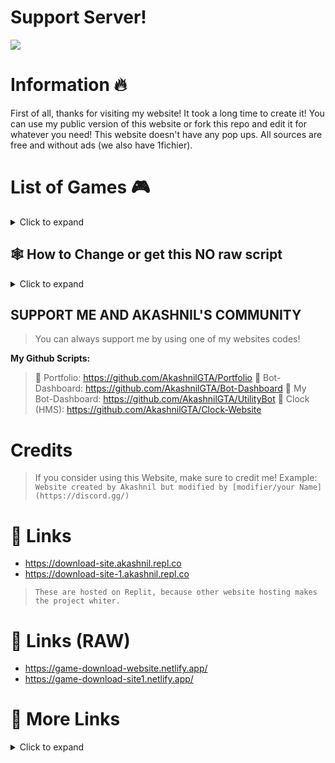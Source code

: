 # Support Server!
<a href="https://discord.gg/jGEPhDtqaY"><img src="https://discord.com/api/guilds/1103294223509356627/widget.png?style=banner2"></a>
# Information 🔥
First of all, thanks for visiting my website! It took a long time to create it! You can use my public version of this website or fork this repo and edit it for whatever you need! This website doesn't have any pop ups. All sources are free and without ads (we also have 1fichier).
# List of Games 🎮

<details>
  <summary>Click to expand</summary>

* GTA 5
* GTA San Andreas
* Red Dead Redemption II
* Roblox (for faster download)
* Minecraft
* Cyberpunk 2077
* GTA Vice City
* GTA III
* GTA Trilogy
* Alien Shooter
* Alien Shooter 2: The Legend
* Alien Shooter 2
* Age Of Empires II
* Battlefield 2: Bad Company
* Call Of Duty: Black Ops 1
* Crysis 1 
* Fallout New Vegas (Part 1 & Part 2)
* Half-Life 2
* Hitman Contracts 3
* Mafia II
* Mirror Edge
* Red Alert 3
* Sniper Elite 3
* Far Cry 4
* Freedom Fighters
* Hitman Absolution 
* The Forest
* Tomb Raider 2013

</details>

## 🕸️ How to Change or get this NO raw script

<details>
  <summary>Click to expand</summary>

> 1. Go to [Replit](replit.com) and sign up/login there.
> 2. Fork my [Repl 1 & 2 which is the latest 2 repls in my profile.](replit.com/@Akashnil)
> 3. Change whatever you want in index.html.
> 4. Your website is ready to go (Note: You have to credit me before finishing your script.)

</details>

## SUPPORT ME AND AKASHNIL'S COMMUNITY

> You can always support me by using one of my websites codes!

**__My Github Scripts:__**
> 
> 🔗 Portfolio: https://github.com/AkashnilGTA/Portfolio
> 🔗 Bot-Dashboard: https://github.com/AkashnilGTA/Bot-Dashboard
> 🔗 My Bot-Dashboard: https://github.com/AkashnilGTA/UtilityBot
> 🔗 Clock (HMS): https://github.com/AkashnilGTA/Clock-Website

# Credits

> If you consider using this Website, make sure to credit me!
> Example: `Website created by Akashnil but modified by [modifier/your Name](https://discord.gg/)`

# 🔗 Links

* https://download-site.akashnil.repl.co
* https://download-site-1.akashnil.repl.co

> `These are hosted on Replit, because other website hosting makes the project whiter.`

# 🔗 Links (RAW)

* https://game-download-website.netlify.app/
* https://game-download-site1.netlify.app/

# 🔗 More Links

<details>
  <summary>Click to expand</summary>
 
* World Clock (Open Script on Github): https://clockhms.netlify.app/
* My Portfolio (Open Script on Github): https://portfolio-akashnil.netlify.app/
* My Bot's Website (Open Script on Github): https://utilitybot.netlify.app/
* V2: My Bot's Website (Open Script on Github): https://botdash.netlify.app/ 
* Discord Server: https://discord.gg/h5xdQva9hK
* Old Server: https://discord.gg/hqD3XtGWWV

### 🔗  Useful Links:

* Emojis:  https://getemoji.com/
* Emojis2:  https://emojipedia.org/
* Symbols:  https://coolsymbols.com/
* Cool Avatar Maker:  https://discord-avatar-maker.app/
* Cool Translator: https://deepl.com/
* Discord Active Developer:  https://discord.com/developers/active-developer
* Make Cool Designs:  https://canvas.com/
* Make Time Stamps:  https://hammertime.cyou/


 If you need an easy TimeStamp Maker, then use [this](https://discordtimestamp.com/).


</details>

